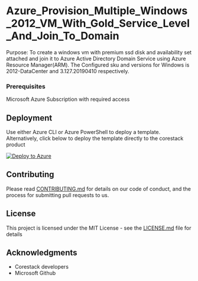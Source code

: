 
# Azure_Provision_Multiple_Windows_2012_VM_With_Gold_Service_Level_And_Join_To_Domain

Purpose: To create a windows vm with premium ssd disk and availability set attached and join it to Azure Active Directory Domain Service using Azure Resource Manager(ARM). The Configured sku and versions for Windows is 2012-DataCenter and 3.127.20190410 respectively.

### Prerequisites

Microsoft Azure Subscription with required access

## Deployment

Use either Azure CLI or Azure PowerShell to deploy a template. Alternatively, click below to deploy the template directly to the corestack product 

[![Deploy to Azure](https://docs.corestack.io/wp-content/uploads/2019/09/deploy-to-corestack.svg)](http://sandbox.corestack.io/heatstack/templates?repositories=github&external_redirect=true&name=Azure_Provision_Multiple_Windows_2012_VM_With_Gold_Service_Level_And_Join_To_Domain&url=https://raw.githubusercontent.com/corestacklabs/Templates/master/arm/Azure_Provision_Multiple_Windows_2012_VM_With_Gold_Service_Level_And_Join_To_Domain/Azure_Provision_Multiple_Windows_2012_VM_With_Gold_Service_Level_And_Join_To_Domain_content.json&engine=arm&type[0]=Cloud&classification[0]=Provisioning&services[0]=Azure&scope=tenant#/mytemplates)

## Contributing

Please read [CONTRIBUTING.md](https://gist.github.com/karthick-kk/30e4fd3f279492b4f040d5cd569d21d0) for details on our code of conduct, and the process for submitting pull requests to us.

## License

This project is licensed under the MIT License - see the [LICENSE.md](LICENSE.md) file for details

## Acknowledgments

* Corestack developers
* Microsoft Github

